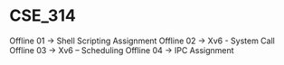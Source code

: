 # CSE_314
Offline 01 -> Shell Scripting Assignment
Offline 02 -> Xv6 - System Call
Offline 03 -> Xv6 – Scheduling
Offline 04 -> IPC Assignment
